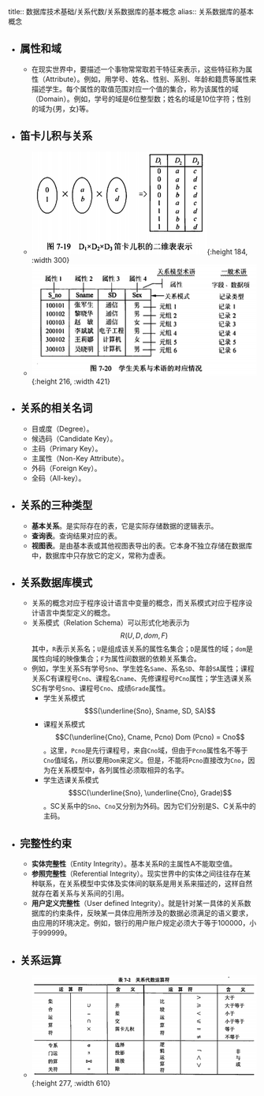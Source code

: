 title:: 数据库技术基础/关系代数/关系数据库的基本概念
alias:: 关系数据库的基本概念

- ## 属性和域
	- 在现实世界中，要描述一个事物常常取若干特征来表示，这些特征称为属性（Attribute）。例如，用学号、姓名、性别、系别、年龄和籍贯等属性来描述学生。每个属性的取值范围对应一个值的集合，称为该属性的域（Domain）。例如，学号的域是6位整型数；姓名的域是10位字符；性别的域为{男，女}等。
- ## 笛卡儿积与关系
	- ![image.png](../assets/image_1649124633571_0.png){:height 184, :width 300}
	- ![image.png](../assets/image_1649124641240_0.png){:height 216, :width 421}
- ## 关系的相关名词
	- 目或度（Degree）。
	- 候选码（Candidate Key）。
	- 主码（Primary Key）。
	- 主属性（Non-Key Attribute）。
	- 外码（Foreign Key）。
	- 全码（All-key）。
- ## 关系的三种类型
	- **基本关系**。是实际存在的表，它是实际存储数据的逻辑表示。
	- **查询表**。查询结果对应的表。
	- **视图表**。是由基本表或其他视图表导出的表。它本身不独立存储在数据库中，数据库中只存放它的定义，常称为虚表。
- ## 关系数据库模式
	- 关系的概念对应于程序设计语言中变量的概念，而关系模式对应于程序设计语言中类型定义的概念。
	- 关系模式（Relation Schema）可以形式化地表示为 $$R(U, D, dom, F)$$
	  其中，`R`表示关系名；`U`是组成该关系的属性名集合；`D`是属性的域；`dom`是属性向域的映像集合；`F`为属性间数据的依赖关系集合。
	- 例如，学生关系S有学号`Sno`、学生姓名`Same`、系名`SD`、年龄`SA`属性；课程关系C有课程号`Cno`、课程名`Cname`、先修课程号`PCno`属性；学生选课关系SC有学号`Sno`、课程号`Cno`、成绩`Grade`属性。
		- 学生关系模式 $$S(\underline{Sno}, Sname, SD, SA)$$
		- 课程关系模式 $$C(\underline{Cno}, Cname, Pcno) Dom (Pcno) = Cno$$。这里，`Pcno`是先行课程号，来自`Cno`域，但由于`Pcno`属性名不等于`Cno`值域名，所以要用`Dom`来定义。但是，不能将`Pcno`直接改为`Cno`，因为在关系模型中，各列属性必须取相异的名字。
		- 学生选课关系模式$$SC(\underline{Sno}, \underline{Cno}, Grade)$$。SC关系中的`Sno`、`Cno`又分别为外码。因为它们分别是S、C关系中的主码。
- ## 完整性约束
	- **实体完整性**（Entity Integrity）。基本关系R的主属性A不能取空值。
	- **参照完整性**（Referential Integrity）。现实世界中的实体之间往往存在某种联系，在关系模型中实体及实体间的联系是用关系来描述的，这样自然就存在着关系与关系间的引用。
	- **用户定义完整性**（User defined Integrity）。就是针对某一具体的关系数据库的约束条件，反映某一具体应用所涉及的数据必须满足的语义要求，由应用的环境决定。例如，银行的用户账户规定必须大于等于100000，小于999999。
- ## 关系运算
	- ![image.png](../assets/image_1649124848924_0.png){:height 277, :width 610}